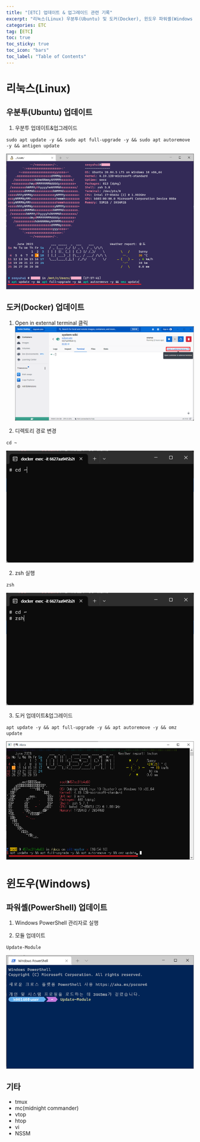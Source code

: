 ```yaml
---
title: "[ETC] 업데이트 & 업그레이드 관련 기록"
excerpt: "리눅스(Linux) 우분투(Ubuntu) 및 도커(Docker), 윈도우 파워셸(Windows PowerShell) 업데이트 및 업그레이드(Update & Upgrade)"
categories: ETC
tag: [ETC]
toc: true
toc_sticky: true
toc_icon: "bars"
toc_label: "Table of Contents"
---
```


# 리눅스(Linux)
## 우분투(Ubuntu) 업데이트
1. 우분투 업데이트&업그레이드
```
sudo apt update -y && sudo apt full-upgrade -y && sudo apt autoremove -y && antigen update
```
![images](/images/2023-06-09-update/update1.png)

## 도커(Docker) 업데이트
1. Open in external terminal 클릭
![images](/images/2023-06-09-update/update2.png)

2. 디렉토리 경로 변경
```
cd ~
```
![images](/images/2023-06-09-update/update3.png)


2. zsh 실행
```
zsh
```
![images](/images/2023-06-09-update/update4.png)

3. 도커 업데이트&업그레이드
```
apt update -y && apt full-upgrade -y && apt autoremove -y && omz update
```
![images](/images/2023-06-09-update/update5.png)

# 윈도우(Windows)
## 파워셸(PowerShell) 업데이트
1. Windows PowerShell 관리자로 실행

2. 모듈 업데이트
```
Update-Module
```
![images](/images/2023-06-09-update/update6.png)

## 기타
- tmux
- mc(midnight commander)
- vtop
- htop
- vi
- NSSM